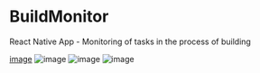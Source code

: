 # BuildMonitor
React Native App - Monitoring of tasks in the process of building

[image](https://user-images.githubusercontent.com/85961114/231185411-f43fc879-9bae-42ac-943d-b1d9d9cb14b6.png)
![image](https://user-images.githubusercontent.com/85961114/231185456-10bceb71-984b-4166-8835-e26fc8b5b92c.png)
![image](https://user-images.githubusercontent.com/85961114/231186543-a316fbce-c774-4b02-b00e-f108166a327d.png)
![image](https://user-images.githubusercontent.com/85961114/231186618-03f027a5-e4e3-45e4-bcfc-1f071c9fe166.png)
